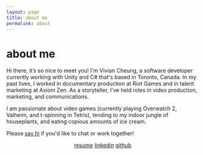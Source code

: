 ```yaml
---
layout: page
title: about me
permalink: about
---
```

# about me

Hi there, it’s so nice to meet you! I'm Vivian Cheung, a software developer currently working with Unity and C# that's based in Toronto, Canada. In my past lives, I worked in documentary production at Riot Games and in talent marketing at Axiom Zen. As a storyteller, I've held roles in video production, marketing, and communications. 

I am passionate about video games (currently playing Overwatch 2, Valheim, and t-spinning in Tetris), tending to my indoor jungle of houseplants, and eating copious amounts of ice cream.  
  
Please <a href="mailto:{{ site.email | encode_email }}">say hi</a> if you'd like to chat or work together!

<p align="center">
<a href="{{ site.url }}/assets/viviancheung_resume.pdf">resume</a>
<a href="https://www.linkedin.com/in/{{ site.linkedin_username }}">linkedin</a>
<a href="https://github.com/{{ site.github_username }}">github</a>